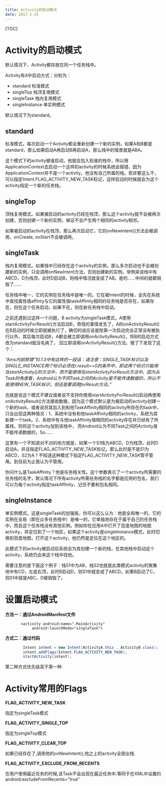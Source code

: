 ```yaml
---
title: Activity的启动模式
date: 2017-2-25
---
```




[TOC]

# Activity的启动模式

默认情况下，Activity都存放在同一个任务栈中。

Activity有4中启动方式：分别为：

- standard 标准模式
- singleTop 栈顶复用模式
- singleTask 栈内复用模式
- singleInstance 单实例模式

默认情况下为standard。

## standard

标准模式。每次启动一个Activity都会重新创建一个新的实例，如果A和B都是standard，那么如果启动A再启动B再启动A，那么栈中的情景就是ABA。

这个模式下的activity被谁启动，他就会加入到谁的栈中，所以用ApplicationContext去启动一个这样的activity的时候系统会报错，因为ApplicationContext并不是一个activity，他没有自己所属的栈。若非要这么干，可以指定Intent.FLAG_ACTIVITY_NEW_TASK标记，这样启动的时候就会为这个activity指定一个新的任务栈。

## singleTop

顶栈复用模式。如果被启动的activity已经在栈顶，那么这个activity就不会被再次创建，否则创建一个新的实例，保证不会产生两个相同的activity相邻。

如果被启动的activity在栈顶，那么再次启动它，它的onNewIntent()方法会被调用，onCreate, onStart不会被调用。

## singleTask

栈内复用模式。如果栈中已经存在这个activity的实例，那么多次启动也不会被创建新的实例，只会调用onNewIntent方法，否则创建新的实例。举例来说栈中有ABCD，D为栈顶，此时D启动B，则栈中情况就变成了AB。是的……中间的就都销毁了……

任务栈中唯一，它的实例在任务栈中是唯一的。它在被Intent的时候，会先在系统中查找属性值affinty与它的属性值taskAffinity相同的任务栈是否存在，如果存在，则在这个任务启动，如果不在，则在新任务栈中启动。

之前还遇到过这样一个问题，B activity为singleTask模式，A使用startActivityForResult()方法启动B，奇怪的事情发生了，A的onActivityResult()在B启动的时候立即就被执行了，确切的说应该是除第一次启动完全正常没有被执行以外，其后每次启动B，A都会被立即调用onActivityResult()，将B的启动方式改为standard就没毛病了，   回立即调用onActivityResult()方法。搜了下发现了这个：

*“Ams内部原理“10.1.3中有这样的一段话：请注意：SINGLE_TASK标识以及SINGLE_INSTANCE两个标识必须在r.result==0的条件中，即这两个标识只能用在startActivity()的方法中，而不能使用在startActivityForResult方法中。因为从Task的角度看，Android认为不同Task之间的Activity是不能传递数据的，所以不能使用NEW_TASK标识，但还是要调用forResult方法。”*

也就是说这个模式不建议或者说不支持你使用startActivityForResult()启动再使用onActivityResult()方法接收数据，因为这个模式默认是为被启动的activity创建一个新的task，或者说将其加入到和他TaskAffinity相同的activity所存在的task中，只会出现这两种情况：1、系统中没有和他taskAffinity相同的activity，系统为其新建一个task。2、系统中有与他taskAffinity值相同的activity存在并已经有了所属栈，则将这个activity加到该栈中， 而Android认为不同Task之间的Activity是不能传递数据的，So……

这里有一个不知道对不对的地方就是，如果一个S1栈为ABCD，D为栈顶，此时D启动A，并且指定FLAG_ACTIVITY_NEW_TASK标记，那么此时是不是S1为ABCD，S2为A？不知道这种模式下指定FLAG_ACTIVITY_NEW_TASK管不管用。到目前为止我认为不管用。

你问什么是TaskAffinity？他是任务相关性。这个参数表示了一个activity所需要的任务栈的名字，默认情况下所有activity所需任务栈的名字都是应用的包名，我们可以为每个activity指定taskAffinity，记住不要和包名相同。

## singleInstance

单实例模式。这是singleTask的加强版，你可以这么认为：他是全局唯一的，它的实例在全局（即在众多任务栈中）是唯一的，它单独地存在于属于自己的任务栈中，而且这个任务栈没有其他实例。例如你在应用A中打开了百度地图的地图activity，并定位到了一个地区，如果这个activity是singleInstance模式，此时切换到百度地图，打开这个activity，他仍然是定位在这个地区的。

此模式下的activity被启动后系统会为其创建一个新的栈，在其他栈中启动这个activity，系统仍会来这个栈中找他。

需要注意的是下面这个例子：栈S1中为AB，栈S2也就是此类模式activity的聚集地中有CD，左底右顶，此时B启动D，则S1中就变成了ABCD。如果B启动了C，则S1中就是ABC，D被销毁了。

# 设置启动模式

**方法一：通过AndroidManifest文件**

```xm
       <activity android:name=".MainActivity"
            android:launchMode="singleTask">
```

**方式二：通过代码**

```java
        Intent intent = new Intent(ActivityA.this , ActivityB.class);
        intent.addFlags(Intent.FLAG_ACTIVITY_NEW_TASK);
        startActivity(intent);
```

第二种方式优先级高于第一种.

# **Activity常用的Flags**

**FLAG_ACTIVITY_NEW_TASK**

指定为singleTask模式

**FLAG_ACTIVITY_SINGLE_TOP**

指定为singleTop模式

**FLAG_ACTIVITY_CLEAR_TOP**

如果已经存在了,调用他的onNewIntent(),他之上的activity全部出栈.

**FLAG_ACTIVITY_EXCLUDE_FROM_RECENTS**

在用户使用最近任务的时候,该Task不会出现在最近任务中,等同于在XML中设置的android:excludeFromRecents="true"